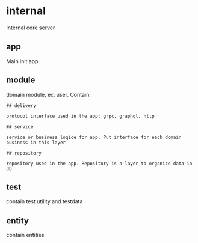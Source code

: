 # internal

Internal core server

## app

Main init app

## module

domain module, ex: user. Contain:

    ## delivery

    protocol interface used in the app: grpc, graphql, http

    ## service

    service or business logice for app. Put interface for each domain business in this layer

    ## repository

    repository used in the app. Repository is a layer to organize data in db

## test

contain test utility and testdata

## entity

contain entities
